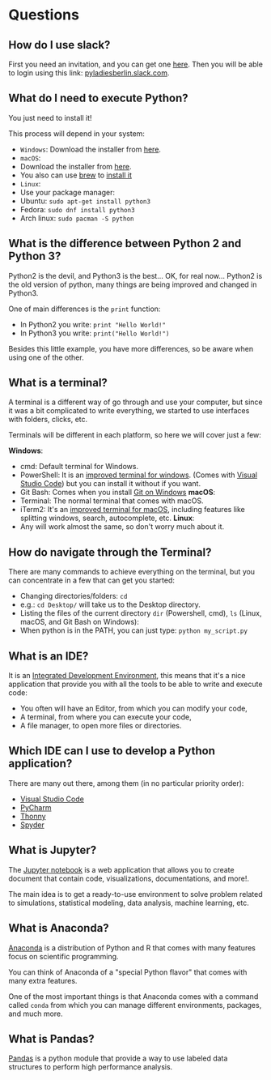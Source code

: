 # Questions

## How do I use slack?
First you need an invitation, and you can get one
[here](https://pyladies-berlin.herokuapp.com/).
Then you will be able to login using this link:
[pyladiesberlin.slack.com](http://pyladiesberlin.slack.com/).

## What do I need to execute Python?
You just need to install it!

This process will depend in your system:
* `Windows`: Download the installer from [here](https://www.python.org/downloads/).
* `macOS`:
 * Download the installer from [here](https://www.python.org/downloads/).
 * You also can use [brew](https://brew.sh/) to [install it](https://docs.brew.sh/Homebrew-and-Python)
* `Linux`:
 * Use your package manager:
  * Ubuntu: `sudo apt-get install python3`
  * Fedora: `sudo dnf install python3`
  * Arch linux: `sudo pacman -S python`

## What is the difference between Python 2 and Python 3?
Python2 is the devil, and Python3 is the best...
OK, for real now... Python2 is the old version of python,
many things are being improved and changed in Python3.

One of main differences is the `print` function:
* In Python2 you write: `print "Hello World!"`
* In Python3 you write: `print("Hello World!")`

Besides this little example, you have more differences, so be aware
when using one of the other.

## What is a terminal?
A terminal is a different way of go through and use your computer, but
since it was a bit complicated to write everything, we started to use
interfaces with folders, clicks, etc.

Terminals will be different in each platform, so here we will cover
just a few:

**Windows**:
 * cmd: Default terminal for Windows.
 * PowerShell: It is an [improved terminal for windows](https://github.com/powershell/powershell).
   (Comes with [Visual Studio Code](https://code.visualstudio.com/))
   but you can install it without if you want.
 * Git Bash: Comes when you install [Git on Windows](https://git-scm.com/download/win)
**macOS**:
 * Terminal: The normal terminal that comes with macOS.
 * iTerm2: It's an [improved terminal for macOS](https://iterm2.com/),
   including features like splitting windows, search, autocomplete, etc.
**Linux**:
 * Any will work almost the same, so don't worry much about it.

## How do navigate through the Terminal?
There are many commands to achieve everything on the terminal,
but you can concentrate in a few that can get you started:

* Changing directories/folders: `cd`
 * e.g.: `cd Desktop/` will take us to the Desktop directory.
* Listing the files of the current directory `dir` (Powershell, cmd),
  `ls` (Linux, macOS, and Git Bash on Windows):
* When python is in the PATH, you can just type:
  `python my_script.py`

## What is an IDE?
It is an [Integrated Development Environment](https://en.wikipedia.org/wiki/Integrated_development_environment),
this means that it's a nice application that provide you with all the tools
to be able to write and execute code:
* You often will have an Editor, from which you can modify your code,
* A terminal, from where you can execute your code,
* A file manager, to open more files or directories.

## Which IDE can I use to develop a Python application?
  There are many out there, among them (in no particular priority order):
  * [Visual Studio Code](https://code.visualstudio.com/)
  * [PyCharm](https://www.jetbrains.com/pycharm/)
  * [Thonny](https://thonny.org/)
  * [Spyder](https://www.spyder-ide.org/)

## What is Jupyter?

The [Jupyter notebook](https://jupyter.org/) is a web application
that allows you to create document that contain code, visualizations,
documentations, and more!.

The main idea is to get a ready-to-use environment to solve problem
related to simulations, statistical modeling, data analysis, machine
learning, etc.

## What is Anaconda?

[Anaconda](https://www.anaconda.com/) is a distribution of Python and R
that comes with many features focus on scientific programming.

You can think of Anaconda of a "special Python flavor" that comes with
many extra features.

One of the most important things is that Anaconda comes with a command
called `conda` from which you can manage different environments, packages,
and much more.

## What is Pandas?

[Pandas](https://pandas.pydata.org/) is a python module that provide a
way to use labeled data structures to perform high performance analysis.
